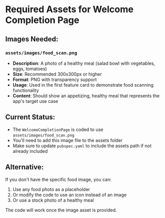 # Required Assets for Welcome Completion Page

## Images Needed:

### `assets/images/food_scan.png`
- **Description**: A photo of a healthy meal (salad bowl with vegetables, eggs, tomatoes)
- **Size**: Recommended 300x300px or higher
- **Format**: PNG with transparency support
- **Usage**: Used in the first feature card to demonstrate food scanning functionality
- **Content**: Should show an appetizing, healthy meal that represents the app's target use case

## Current Status:
- The `WelcomeCompletionPage` is coded to use `assets/images/food_scan.png`
- You'll need to add this image file to the assets folder
- Make sure to update `pubspec.yaml` to include the assets path if not already included

## Alternative:
If you don't have the specific food image, you can:
1. Use any food photo as a placeholder
2. Or modify the code to use an icon instead of an image
3. Or use a stock photo of a healthy meal

The code will work once the image asset is provided.
